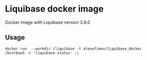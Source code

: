 # Liquibase docker image

Docker image with Liquibase version 3.8.0

## Usage

```
docker run  --workdir /liquibase -t alexefimov/liquibase_docker /bin/bash -c 'liquibase status' ;\
```
